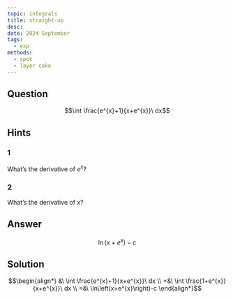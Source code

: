 ```yaml
---
topic: integrals
title: straight-up
desc: 
date: 2024 September
tags:
  - exp
methods:
  - spot
  - layer cake
---
```



## Question
```math
\int \frac{e^{x}+1}{x+e^{x}}\ dx
```


## Hints

### 1
What’s the derivative of $e^x$?

### 2
What’s the derivative of $x$?


## Answer
```math
\ln\left(x+e^{x}\right)-c
```


## Solution

```math
\begin{align*}
  &\ \int \frac{e^{x}+1}{x+e^{x}}\ dx
  \\ =&\ \int \frac{1+e^{x}}{x+e^{x}}\ dx
  \\ =&\ \ln\left(x+e^{x}\right)-c
\end{align*}
```
